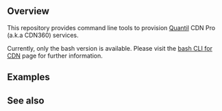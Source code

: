 ## Overview

This repository provides command line tools to provision [Quantil](www.quantil.com) CDN Pro (a.k.a CDN360) services.

Currently, only the bash version is available. Please visit the [bash CLI for CDN](cdn/bash/) page for further information.

## Examples

## See also
